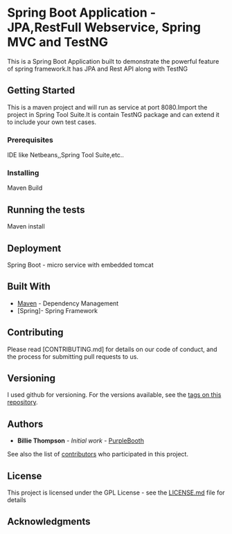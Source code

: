 # Spring Boot Application - JPA,RestFull Webservice, Spring MVC and TestNG

This is a Spring Boot Application built to demonstrate the powerful feature of spring framework.It has JPA and Rest API along with TestNG

## Getting Started

This is a maven project and will run as service at port 8080.Import the project in Spring Tool Suite.It is contain TestNG package and can extend it to include your own test cases.

### Prerequisites

IDE like Netbeans,,Spring Tool Suite,etc..



### Installing

Maven Build



## Running the tests

Maven install

## Deployment

Spring Boot - micro service with embedded tomcat 

## Built With

* [Maven](https://maven.apache.org/) - Dependency Management
* [Spring]- Spring Framework

## Contributing

Please read [CONTRIBUTING.md] for details on our code of conduct, and the process for submitting pull requests to us.


## Versioning

I used github for versioning. For the versions available, see the [tags on this repository](https://github.com/sarfarazengglb/spring-data.git). 



## Authors

* **Billie Thompson** - *Initial work* - [PurpleBooth](https://github.com/PurpleBooth)

See also the list of [contributors](https://github.com/your/project/contributors) who participated in this project.

## License

This project is licensed under the GPL License - see the [LICENSE.md](LICENSE.md) file for details

## Acknowledgments


